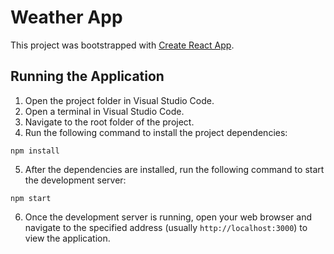 # Weather App

This project was bootstrapped with [Create React App](https://github.com/facebook/create-react-app).

## Running the Application

1. Open the project folder in Visual Studio Code.
2. Open a terminal in Visual Studio Code.
3. Navigate to the root folder of the project.
4. Run the following command to install the project dependencies:
```terminal
npm install
```

5. After the dependencies are installed, run the following command to start the development server:
```terminal
npm start
```
6. Once the development server is running, open your web browser and navigate to the specified address (usually `http://localhost:3000`) to view the application.
